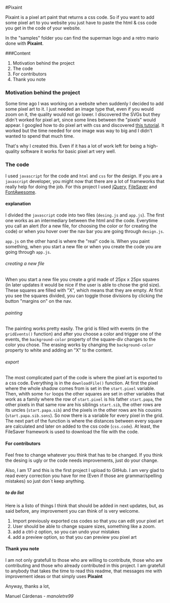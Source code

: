 #Pixaint

Pixaint is a pixel art paint that returns a css code. So if you want to add some pixel art to you website you just have to paste the html & css code you get in the code of your website.  

In the "samples" folder you can find the superman logo and a retro mario done with **Pixaint**.

###Content

1. Motivation behind the project
2. The code
3. For contributors
4. Thank you note

### Motivation behind the project

Some time ago I was working on a website when suddenly I decided to add some pixel art to it. I just needed an image type that, even if you would zoom on it, the quality would not go lower. I discovered the SVGs but they didn't worked for pixel art, since some lines between the "pixels" would appear. I googled how to do pixel art with css and discovered [this tutorial](https://coderwall.com/p/0lb-qq/pixel-art-without-images). It worked but the time needed for one image was way to big and I didn't wanted to spend that much time.

That's why I created this. Even if it has a lot of work left for being a high-quality software it works for basic pixel art very well.

### The code

I used ```javascript``` for the code and ```html``` and ```css``` for the design. If you are a ```javascript``` developer, you might now that there are a lot of frameworks that really help for doing the job. For this project I used [jQuery](https://jquery.com/), [FileSaver](https://github.com/eligrey/FileSaver.js/) and [FontAwesome](http://fontawesome.io/).

#### explanation

I divided the ```javascript``` code into two files (```desing.js``` and ```app.js```). The first one works as an intermediary between the html and the code. Everytime you call an alert (for a new file, for choosing the color or for creating the code) or when you hover over the nav bar you are going through ```design.js```.

```app.js``` on the other hand is where the "real" code is. When you paint something, when you start a new file or when you create the code you are going through ```app.js```.

###### creating a new file
When you start a new file you create a grid made of 25px x 25px squares (in later updates it would be nice if the user is able to chose the grid size). These squares are filled with "X", which means that they are empty. At first you see the squares divided, you can toggle those divisions by clicking the button "margins on" on the nav.

###### painting
The painting works pretty easily. The grid is filled with events (in the ```gridEvents()``` function) and after you choose a color and trigger one of the events, the ```background-color``` property of the square-div changes to the color you chose. The erasing works by changing the ```background-color``` property to white and adding an "X" to the content.

###### export
The most complicated part of the code is where the pixel art is exported to a css code. Everything is in the ```downloadFile()``` function. At first the pixel where the whole shadow comes from is set in the ```start.pixel``` variable. Then, whith some ```for``` loops the other squares are set in other variables that work as a family where the row of ```start.pixel``` is his father ```start.papa```, the other pixels in that same row are his siblings ```start.sib```, the other rows are its uncles (```start.papa.sib```) and the pixels in the other rows are his cousins (```start.papa.sib.sons```). So now there is a variable for every pixel in the grid. The next part of the function is where the distances between every square are calculated and later on added to the css code (```css.code```). At least, the FileSaver framework is used to download the file with the code.

#### For contributors

Feel free to change whatever you think that has to be changed. If you think the desing is ugly or the code needs improvements, just do your change.

Also, I am 17 and this is the first project I upload to GitHub. I am very glad to read every correction you have for me (Even if those are grammar/spelling mistakes) so just don´t keep anything.

##### to do list

Here is a listo of things I think that should be added in next updates, but, as said before, any improvement you can think of is very welcome.

1. Import previously exported css codes so that you can edit your pixel art
2. User should be able to change square sizes, something like a zoom.
3. add a ctrl-z option, so you can undo your mistakes
4. add a preview option, so that you can preview you pixel art

#### Thank you note

I am not only gratefull to those who are willing to contribute, those who are contributing and those who already contributed in this project. I am gratefull to anybody that takes the time to read this readme, that messages me with improvement ideas or that simply uses **Pixaint**

Anyway, thanks a lot,

Manuel Cárdenas - *manoletre99*
